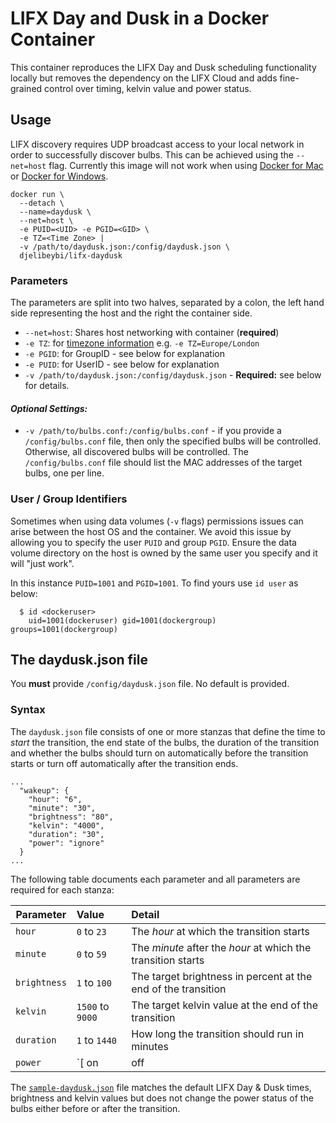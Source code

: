 # LIFX Day and Dusk in a Docker Container

This container reproduces the LIFX Day and Dusk scheduling functionality locally but removes the dependency on the LIFX Cloud and adds fine-grained control over timing, kelvin value and power status. 

## Usage

LIFX discovery requires UDP broadcast access to your local network in order to successfully discover bulbs. This can be achieved using the ```--net=host``` flag. Currently this image will not work when using [Docker for Mac](https://github.com/docker/for-mac/issues/68) or [Docker for Windows](https://github.com/docker/for-win/issues/543).


```
docker run \
  --detach \
  --name=daydusk \
  --net=host \
  -e PUID=<UID> -e PGID=<GID> \
  -e TZ=<Time Zone> |
  -v /path/to/daydusk.json:/config/daydusk.json \
  djelibeybi/lifx-daydusk
```

### Parameters

The parameters are split into two halves, separated by a colon, the left hand side representing the host and the right the container side.

* `--net=host`: Shares host networking with container (**required**)
* `-e TZ`: for [timezone information](https://en.wikipedia.org/wiki/List_of_tz_database_time_zones) e.g. `-e TZ=Europe/London`
* `-e PGID`: for GroupID - see below for explanation
* `-e PUID`: for UserID - see below for explanation
* `-v /path/to/daydusk.json:/config/daydusk.json` - **Required:** see below for details.

#### *Optional Settings:*

* `-v /path/to/bulbs.conf:/config/bulbs.conf` - if you provide a `/config/bulbs.conf` file, then only the specified bulbs will be controlled. Otherwise, all discovered bulbs will be controlled. The `/config/bulbs.conf` file should list the MAC addresses of the target bulbs, one per line.


### User / Group Identifiers

Sometimes when using data volumes (`-v` flags) permissions issues can arise between the host OS and the container. We avoid this issue by allowing you to specify the user `PUID` and group `PGID`. Ensure the data volume directory on the host is owned by the same user you specify and it will "just work".

In this instance `PUID=1001` and `PGID=1001`. To find yours use `id user` as below:

```
  $ id <dockeruser>
    uid=1001(dockeruser) gid=1001(dockergroup) groups=1001(dockergroup)
```

## The daydusk.json file

You **must** provide `/config/daydusk.json` file. No default is provided.

### Syntax

The `daydusk.json` file consists of one or more stanzas that define the time to _start_ the transition, the end state of the bulbs, the duration of the transition and whether the bulbs should turn on automatically before the transition starts or turn off automatically after the transition ends.

```
...
  "wakeup": {
    "hour": "6",
    "minute": "30",
    "brightness": "80",
    "kelvin": "4000",
    "duration": "30",
    "power": "ignore"
  }
...  
```
The following table documents each parameter and all parameters are required for each stanza:

| Parameter    | Value | Detail
| ------------ | :---- | :----- |
| `hour`       | `0` to `23`  | The _hour_ at which the transition starts
| `minute`     | `0` to `59` | The _minute_ after the _hour_ at which the transition starts
| `brightness` | `1` to `100` | The target brightness in percent at the end of the transition |
| `kelvin`     | `1500` to `9000` | The target kelvin value at the end of the transition |
| `duration`   | `1` to `1440` | How long the transition should run in minutes |
| `power`      | `[ on | off | ignore ]` | Either the bulbs turn _on_ before the transition starts or turn _off_ when it ends. If you specify ignore, the power state remains unchanged. |

The [`sample-daydusk.json`](https://github.com/Djelibeybi/docker-lifx-daydusk/blob/master/sample-daydusk.json) file matches the default LIFX Day & Dusk times, brightness and kelvin values but does not change the power status of the bulbs either before or after the transition.

